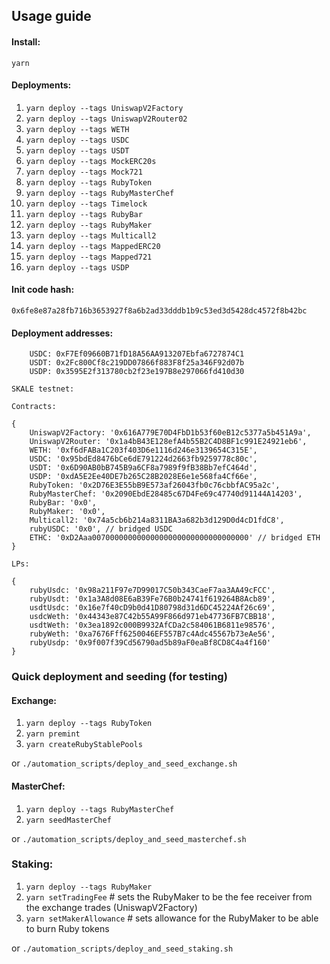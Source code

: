 ## Usage guide

#### Install:

`yarn`

#### Deployments:

1. `yarn deploy --tags UniswapV2Factory`
2. `yarn deploy --tags UniswapV2Router02`
3. `yarn deploy --tags WETH`
4. `yarn deploy --tags USDC`
5. `yarn deploy --tags USDT`
6. `yarn deploy --tags MockERC20s`
6. `yarn deploy --tags Mock721`
7. `yarn deploy --tags RubyToken`
8. `yarn deploy --tags RubyMasterChef`
9. `yarn deploy --tags Timelock`
10. `yarn deploy --tags RubyBar`
11. `yarn deploy --tags RubyMaker`
12. `yarn deploy --tags Multicall2`
13. `yarn deploy --tags MappedERC20`
14. `yarn deploy --tags Mapped721`
15. `yarn deploy --tags USDP`


#### Init code hash:

`0x6fe8e87a28fb716b3653927f8a6b2ad33dddb1b9c53ed3d5428dc4572f8b42bc`

#### Deployment addresses:

``` Rinkeby
    USDC: 0xF7Ef09660B71fD18A56AA913207Ebfa6727874C1
    USDT: 0x2Fc800Cf8c219DD07866f883F8f25a346F92d07b
    USDP: 0x3595E2f313780cb2f23e197B8e297066fd410d30
```

```
SKALE testnet:

Contracts: 

{
    UniswapV2Factory: '0x616A779E70D4FbD1b53f60eB12c5377a5b451A9a',
    UniswapV2Router: '0x1a4bB43E128efA4b55B2C4D8BF1c991E24921eb6',
    WETH: '0xf6dFABa1C203f403D6e1116d246e3139654C315E',
    USDC: '0x95bdEd8476bCe6dE791224d2663fb9259778c80c',
    USDT: '0x6D90AB0bB745B9a6CF8a7989f9fB38Bb7efC464d',
    USDP: '0xdA5E2Ee40DE7b265C28B2028E6e1e568fa4Cf66e',
    RubyToken: '0x2D76E3E55bB9E573af26043fb0c76cbbfAC95a2c',
    RubyMasterChef: '0x2090EbdE28485c67D4Fe69c47740d91144A14203',
    RubyBar: '0x0',
    RubyMaker: '0x0',
    Multicall2: '0x74a5cb6b214a8311BA3a682b3d129D0d4cD1fdC8',
    rubyUSDC: '0x0', // bridged USDC
    ETHC: '0xD2Aaa00700000000000000000000000000000000' // bridged ETH
}

LPs:

{
    rubyUsdc: '0x98a211F97e7D99017C50b343CaeF7aa3AA49cFCC',
    rubyUsdt: '0x1a3A8d08E6aB39Fe76B0b24741f619264B8Acb89',
    usdtUsdc: '0x16e7f40cD9b0d41D80798d31d6DC45224Af26c69',
    usdcWeth: '0x44343e87C42b55A99F866d971eb47736FB7CBB18',
    usdtWeth: '0x3ea1892c000B9932AfCDa2c584061B6811e98576',
    rubyWeth: '0xa7676Fff6250046EF557B7c4Adc45567b73eAe56',
    rubyUsdp: '0x9f007f39Cd56790ad5b89aF0eaBf8CD8C4a4f160'
}

```

### Quick deployment and seeding (for testing)

#### Exchange:

1. `yarn deploy --tags RubyToken`
2. `yarn premint`
3. `yarn createRubyStablePools`

or `./automation_scripts/deploy_and_seed_exchange.sh`

#### MasterChef:

1. `yarn deploy --tags RubyMasterChef`
2. `yarn seedMasterChef`

or `./automation_scripts/deploy_and_seed_masterchef.sh`

### Staking:

1. `yarn deploy --tags RubyMaker`
2. `yarn setTradingFee` # sets the RubyMaker to be the fee receiver from the exchange trades (UniswapV2Factory)
3. `yarn setMakerAllowance` # sets allowance for the RubyMaker to be able to burn Ruby tokens

or `./automation_scripts/deploy_and_seed_staking.sh`